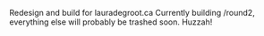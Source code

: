 Redesign and build for lauradegroot.ca
Currently building /round2, everything else will probably be trashed soon. Huzzah!